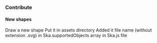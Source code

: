 ### Contribute

#### New shapes

Draw a new shape
Put it in assets directory
Added it file name (without extension .svg) in Ska.supportedObjects array in Ska.js file